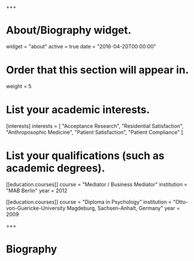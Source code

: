 +++
# About/Biography widget.
widget = "about"
active = true
date = "2016-04-20T00:00:00"

# Order that this section will appear in.
weight = 5

# List your academic interests.
[interests]
  interests = [
    "Acceptance Research",
    "Residential Satisfaction",
    "Anthroposophic Medicine",
    "Patient Satisfaction",
    "Patient Compliance"
  ]

# List your qualifications (such as academic degrees).
[[education.courses]]
  course = "Mediator / Business Mediator"
  institution = "MAB Berlin"
  year = 2012

[[education.courses]]
  course = "Diploma in Psychology"
  institution = "Otto-von-Guericke-University Magdeburg, Sachsen-Anhalt, Germany"
  year = 2009


 
+++

# Biography


